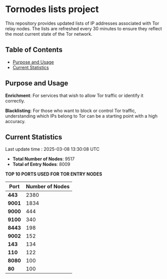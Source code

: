 # Tornodes lists project

This repository provides updated lists of IP addresses associated with Tor relay nodes. The lists are refreshed every 30 minutes to ensure they reflect the most current state of the Tor network.

## Table of Contents

- [Purpose and Usage](#purpose-and-usage)
- [Current Statistics](#current-statistics)


## Purpose and Usage

**Enrichment**: For services that wish to allow Tor traffic or identify it correctly.

**Blacklisting**: For those who want to block or control Tor traffic, understanding which IPs belong to Tor can be a starting point with a high accuracy.

## Current Statistics

Last update time : 2025-03-08 13:30:08 UTC

- **Total Number of Nodes**: 9517
- **Total of Entry Nodes**: 8009

**TOP 10 PORTS USED FOR TOR ENTRY NODES**

| **Port** | **Number of Nodes** |
|------|-----------------|
| **443**   | 2380  |
| **9001**   | 1834  |
| **9000**   | 444  |
| **9100**   | 340  |
| **8443**   | 198  |
| **9002**   | 152  |
| **143**   | 134  |
| **110**   | 122  |
| **8080**   | 100  |
| **80**   | 100  |

